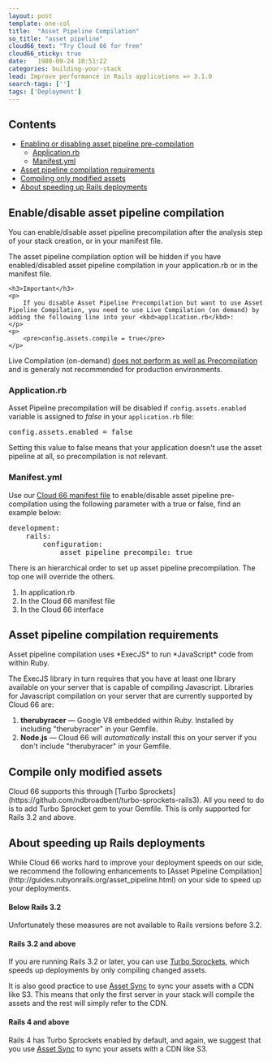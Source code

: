 ```yaml
---
layout: post
template: one-col
title:  "Asset Pipeline Compilation"
so_title: "asset pipeline"
cloud66_text: "Try Cloud 66 for free"
cloud66_sticky: true
date:   1980-09-24 10:51:22
categories: building-your-stack
lead: Improve performance in Rails applications => 3.1.0
search-tags: ['']
tags: ['Deployment']
---
```


<h2>Contents</h2>
<ul class="page-toc">
    <li>
        <a href="#onoff">Enabling or disabling asset pipeline pre-compilation</a>
            <ul>
                <li><a href="#application">Application.rb</a></li>
            </ul>
            <ul>
                <li><a href="#manifest">Manifest.yml</a></li>
            </ul>
    </li>
    <li>
        <a href="#requirements">Asset pipeline compilation requirements</a>
    </li>
    <li>
        <a href="#modified">Compiling only modified assets</a>
    </li>
    <li>
        <a href="#speeding">About speeding up Rails deployments</a>
    </li>
</ul>

<h2 id="onoff">Enable/disable asset pipeline compilation</h2>
You can enable/disable asset pipeline precompilation after the analysis step of your stack creation, or in your manifest file.

The asset pipeline compilation option will be hidden if you have enabled/disabled asset pipeline compilation in your application.rb or in the manifest file.

<div class="notice notice-error">

    <h3>Important</h3>
    <p>
        If you disable Asset Pipeline Precompilation but want to use Asset Pipeline Compilation, you need to use Live Compilation (on demand) by adding the following line into your <kbd>application.rb</kbd>:
    </p>
    <p>
        <pre>config.assets.compile = true</pre>
    </p>
</div>

<p>Live Compilation (on-demand) <a href="http://guides.rubyonrails.org/asset_pipeline.html#live-compilation">does not perform as well as Precompilation</a> and is generaly not recommended for production environments.
</p>


<h3 id="application">Application.rb</h3>

Asset Pipeline precompilation will be disabled if <code>config.assets.enabled</code> variable is assigned to *false* in your <code>application.rb</code> file:

<pre class="terminal">
config.assets.enabled = false
</pre>

<p>
    <span class="highlighted">Setting this value to false means that your application doesn't use the asset pipeline at all, so precompilation is not relevant</span>.
</p>

<h3 id="manifest">Manifest.yml</h3>

Use our [Cloud 66 manifest file](/stack-definition/manifest-files.html) to enable/disable asset pipeline pre-compilation using the following parameter with a true or false, find <td>an example</td> below:

<pre class="terminal">
development:
    rails:
        configuration:
            asset&#95;pipeline&#95;precompile: true
</pre>

There is an hierarchical order to set up asset pipeline precompilation. The top one will override the others.

<ol>
    <li>In application.rb</li>
    <li>In the Cloud 66 manifest file</li>
    <li>In the Cloud 66 interface</li>
</ol>

<h2 id="requirements">Asset pipeline compilation requirements</h2>
Asset pipeline compilation uses *ExecJS* to run *JavaScript* code from within Ruby.

The ExecJS library in turn requires that you have at least one library available on your server that is capable of compiling Javascript.
Libraries for Javascript compilation on your server that are currently supported by Cloud 66 are:

1. **therubyracer** &mdash;  Google V8 embedded within Ruby. Installed by including "therubyracer" in your Gemfile.
2. **Node.js** &mdash; Cloud 66 will *automatically* install this on your server if you don't include "therubyracer" in your Gemfile.

<h2 id="modified">Compile only modified assets</h2>
Cloud 66 supports this through [Turbo Sprockets](https://github.com/ndbroadbent/turbo-sprockets-rails3). All you need to do is to add Turbo Sprocket gem to your Gemfile. This is only supported for Rails 3.2 and above.

<h2 id="speeding">About speeding up Rails deployments</h2>
While Cloud 66 works hard to improve your deployment speeds on our side, we recommend the following enhancements to [Asset Pipeline Compilation](http://guides.rubyonrails.org/asset_pipeline.html) on your side to speed up your deployments.

#### Below Rails 3.2
Unfortunately these measures are not available to Rails versions before 3.2.

#### Rails 3.2 and above
If you are running Rails 3.2 or later, you can use [Turbo Sprockets](https://github.com/ndbroadbent/turbo-sprockets-rails3), which speeds up deployments by only compiling changed assets.

It is also good practice to use [Asset Sync](https://github.com/rumblelabs/asset_sync) to sync your assets with a CDN like S3. This means that only the first server in your stack will compile the assets and the rest will simply refer to the CDN.

#### Rails 4 and above
Rails 4 has Turbo Sprockets enabled by default, and again, we suggest that you use [Asset Sync](https://github.com/rumblelabs/asset_sync) to sync your assets with a CDN like S3.